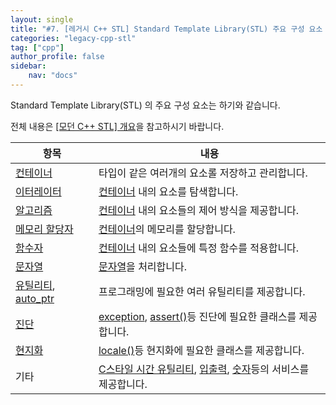 ```yaml
---
layout: single
title: "#7. [레거시 C++ STL] Standard Template Library(STL) 주요 구성 요소 미리보기"
categories: "legacy-cpp-stl"
tag: ["cpp"]
author_profile: false
sidebar: 
    nav: "docs"
---
```


Standard Template Library(STL) 의 주요 구성 요소는 하기와 같습니다.

전체 내용은 [[모던 C++ STL] 개요](https://tango1202.github.io/mordern-cpp-stl/mordern-cpp-stl-preview/)을 참고하시기 바랍니다.

|항목|내용|
|--|--|
|[컨테이너](https://tango1202.github.io/legacy-cpp-stl/legacy-cpp-stl-container/)|타입이 같은 여러개의 요소롤 저장하고 관리합니다.|
|[이터레이터](https://tango1202.github.io/legacy-cpp-stl/legacy-cpp-stl-iterator/)|[컨테이너](https://tango1202.github.io/legacy-cpp-stl/legacy-cpp-stl-container/) 내의 요소를 탐색합니다.|
|[알고리즘](https://tango1202.github.io/legacy-cpp-stl/legacy-cpp-stl-algorithm/)|[컨테이너](https://tango1202.github.io/legacy-cpp-stl/legacy-cpp-stl-container/) 내의 요소들의 제어 방식을 제공합니다.|
|[메모리 할당자](https://tango1202.github.io/legacy-cpp-stl/legacy-cpp-stl-allocator/)|[컨테이너](https://tango1202.github.io/legacy-cpp-stl/legacy-cpp-stl-container/)의 메모리를 할당합니다.|
|[함수자](https://tango1202.github.io/legacy-cpp-stl/legacy-cpp-stl-functor/)|[컨테이너](https://tango1202.github.io/legacy-cpp-stl/legacy-cpp-stl-container/) 내의 요소들에 특정 함수를 적용합니다.|
|[문자열](https://tango1202.github.io/legacy-cpp-stl/legacy-cpp-stl-string/)|[문자열](https://tango1202.github.io/legacy-cpp-guide/legacy-cpp-guide-string/)을 처리합니다.|
|[유틸리티](https://tango1202.github.io/mordern-cpp-stl/mordern-cpp-stl-utility/), [auto_ptr](https://tango1202.github.io/legacy-cpp-stl/legacy-cpp-stl-auto_ptr/)|프로그래밍에 필요한 여러 유틸리티를 제공합니다.|
|[진단](https://tango1202.github.io/mordern-cpp-stl/mordern-cpp-stl-diagnostics/)|[exception](https://tango1202.github.io/mordern-cpp-stl/mordern-cpp-stl-diagnostics/#exception), [assert()](https://tango1202.github.io/legacy-cpp-exception/legacy-cpp-exception-diagonostics/)등 진단에 필요한 클래스를 제공합니다.|
|[현지화](https://tango1202.github.io/mordern-cpp-stl/mordern-cpp-stl-locale/)|[locale()](https://tango1202.github.io/mordern-cpp-stl/mordern-cpp-stl-locale/#c%EC%8A%A4%ED%83%80%EC%9D%BC-locale)등 현지화에 필요한 클래스를 제공합니다.|
|기타|[C스타일 시간 유틸리티](https://tango1202.github.io/mordern-cpp-stl/mordern-cpp-stl-utility/#c%EC%8A%A4%ED%83%80%EC%9D%BC-%EC%8B%9C%EA%B0%84-%EC%9C%A0%ED%8B%B8%EB%A6%AC%ED%8B%B0), [입출력](https://tango1202.github.io/mordern-cpp-stl/mordern-cpp-stl-input-output/), [숫자](https://tango1202.github.io/mordern-cpp-stl/mordern-cpp-stl-numeric/)등의 서비스를 제공합니다.|
